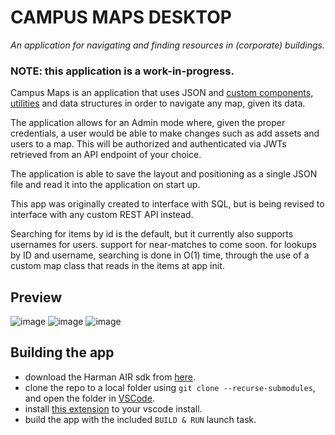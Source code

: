 # CAMPUS MAPS DESKTOP

_An application for navigating and finding resources in (corporate) buildings._

### NOTE: this application is a work-in-progress.

Campus Maps is an application that uses JSON and [custom components, utilities](https://github.com/blaxstar/starlib) and data structures in order to navigate any map, given its data.

The application allows for an Admin mode where, given the proper credentials, a user would be able to make changes such as add assets and users to a map. This will be authorized and authenticated via JWTs retrieved from an API endpoint of your choice.

The application is able to save the layout and positioning as a single JSON file and read it into the application on start up. 

This app was originally created to interface with SQL, but is being revised to interface with any custom REST API instead.

 Searching for items by id is the default, but it currently also supports usernames for users. support for near-matches to come soon.
for lookups by ID and username, searching is done in O(1) time, through the use of a custom map class that reads in the items at app init.

## Preview
![image](https://github.com/dyxribo/campus_maps_desktop/assets/6477128/1bb4df56-547b-4e03-97c9-e387a68c0bfe)
![image](https://github.com/dyxribo/campus_maps_desktop/assets/6477128/dbfde832-aeef-4591-bbdd-3eeaf1b46f97)
![image](https://github.com/dyxribo/campus_maps_desktop/assets/6477128/f2f0be82-cd07-41fb-a46b-5d80b173fe1c)

## Building the app

- download the Harman AIR sdk from [here](https://airsdk.harman.com/download).
- clone the repo to a local folder using `git clone --recurse-submodules`, and open the folder in [VSCode](https://code.visualstudio.com/).
- install [this extension](https://marketplace.visualstudio.com/items?itemName=bowlerhatllc.vscode-nextgenas) to your vscode install.
- build the app with the included `BUILD & RUN` launch task.
